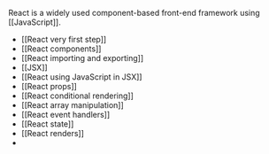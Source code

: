 React is a widely used component-based front-end framework using [[JavaScript]].

- [[React very first step]]
- [[React components]]
- [[React importing and exporting]]
- [[JSX]]
- [[React using JavaScript in JSX]]
- [[React props]]
- [[React conditional rendering]]
- [[React array manipulation]]
- [[React event handlers]]
- [[React state]]
- [[React renders]]
- 